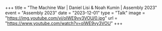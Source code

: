 +++
title = "The Machine War | Daniel Lisi & Noah Kumin | Assembly 2023"
event = "Assembly 2023"
date = "2023-12-01"
type = "Talk"
image = "https://img.youtube.com/vi/olWE9vy3VOU/0.jpg"
url = "https://www.youtube.com/watch?v=olWE9vy3VOU"
+++
